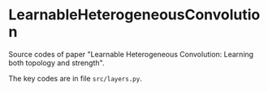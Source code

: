# LearnableHeterogeneousConvolution

Source codes of paper "Learnable Heterogeneous Convolution: Learning both topology and strength".

The key codes are in file ``src/layers.py``.
